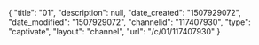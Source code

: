 {
    "title": "01",
    "description": null,
    "date_created": "1507929072",
    "date_modified": "1507929072",
    "channelid": "117407930",
    "type": "captivate",
    "layout": "channel",
    "url": "\/c\/01\/117407930"
}